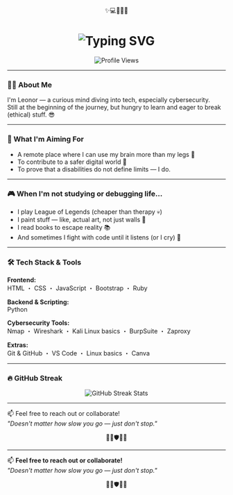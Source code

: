 <!-- Emojis de topo -->
<p align="center">✨💻🎯🌱🚀</p>

<h1 align="center">
  <img src="https://readme-typing-svg.demolab.com?font=Fira+Code&pause=1000&color=F798EB&background=FFFEFF00&center=true&width=435&lines=Haro!+I'm+Leonor;Future+cyber+badass+%F0%9F%94%AA;Currently+leveling+up+skills..." alt="Typing SVG" />
</h1>

<p align="center">
  <img src="https://komarev.com/ghpvc/?username=saramchq&color=ff69b4&style=flat" alt="Profile Views" />
</p>

---

### 👩‍💻 About Me  
I'm Leonor — a curious mind diving into tech, especially cybersecurity.  
Still at the beginning of the journey, but hungry to learn and eager to break (ethical) stuff. 😎

---

### 🚀 What I'm Aiming For  
- A remote place where I can use my brain more than my legs 🧠  
- To contribute to a safer digital world 🔐  
- To prove that a disabilities do not define limits — I do.

---

### 🎮 When I'm not studying or debugging life...  
- I play League of Legends (cheaper than therapy 💀)  
- I paint stuff — like, actual art, not just walls 🎨  
- I read books to escape reality 📚  
- And sometimes I fight with code until it listens (or I cry) 🤖

---

### 🛠️ Tech Stack & Tools  

**Frontend:**  
HTML ・ CSS ・ JavaScript ・ Bootstrap ・ Ruby  

**Backend & Scripting:**  
Python  

**Cybersecurity Tools:**  
Nmap ・ Wireshark ・ Kali Linux basics ・ BurpSuite ・ Zaproxy  

**Extras:**  
Git & GitHub ・ VS Code ・ Linux basics ・ Canva  

---

### 🔥 GitHub Streak  
<p align="center">
  <img src="https://streak-stats.demolab.com/?user=saramchq&locale=en&mode=daily&theme=dark&hide_border=false&border_radius=5&order=3" alt="GitHub Streak Stats"/>
</p>

---

📫 Feel free to reach out or collaborate!  
_"Doesn't matter how slow you go — just don't stop."_

<!-- Emojis de fundo -->
<p align="center">💫🧠🛡️🎨🌐</p>

---

📫 **Feel free to reach out or collaborate!**  
_"Doesn't matter how slow you go — just don't stop."_

<!-- Emojis de fundo -->
<p align="center">💫🧠🛡️🎨🌐</p>

